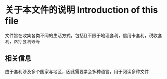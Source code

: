 # 关于本文件的说明 Introduction of this file

文件旨在收集各类不同的生活方式，包括且不限于地理套利，信用卡套利，税收套利，医疗套利等等

## 相关信息

由于套利涉及多个国家与地区，因此需要学会多种语言，用于阅读多种文件
